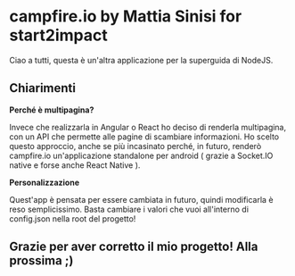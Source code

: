 # campfire.io by Mattia Sinisi for start2impact
Ciao a tutti, questa è un'altra applicazione per la superguida
di NodeJS.

## Chiarimenti
<b>Perché è multipagina?</b>

Invece che realizzarla in Angular o React ho deciso di renderla
multipagina, con un API che permette alle pagine di scambiare
informazioni. Ho scelto questo approccio, anche se più incasinato
perché, in futuro, renderò campfire.io un'applicazione standalone
per android ( grazie a Socket.IO native e forse anche React Native ).

<b>Personalizzazione</b>

Quest'app è pensata per essere cambiata in futuro, quindi modificarla
è reso semplicissimo. Basta cambiare i valori che vuoi all'interno di
config.json nella root del progetto!

## Grazie per aver corretto il mio progetto! Alla prossima ;)
